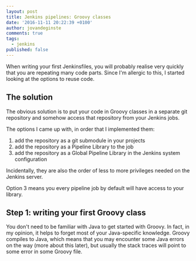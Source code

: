 ```yaml
---
layout: post
title: Jenkins pipelines: Groovy classes
date: '2016-11-11 20:22:39 +0100'
author: jovandeginste
comments: true
tags:
  - jenkins
published: false
---
```


When writing your first Jenkinsfiles, you will probably realise very quickly that you are repeating many code parts. Since I'm allergic to this, I started looking at the options to reuse code.

## The solution

The obvious solution is to put your code in Groovy classes in a separate git repository and somehow access that repository from your Jenkins jobs.

The options I came up with, in order that I implemented them:

1. add the repository as a git submodule in your projects
2. add the repository as a Pipeline Library to the job
3. add the repository as a Global Pipeline Library in the Jenkins system configuration

Incidentally, they are also the order of less to more privileges needed on the Jenkins server.

Option 3 means you every pipeline job by default will have access to your library.

## Step 1: writing your first Groovy class

You don't need to be familiar with Java to get started with Groovy. In fact, in my opinion, it helps to forget most of your Java-specific knowledge. Groovy compiles to Java, which means that you may encounter some Java errors on the way (more about this later), but usually the stack traces will point to some error in some Groovy file.